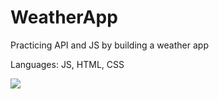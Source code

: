 # WeatherApp
Practicing API and JS by building a weather app

Languages: JS, HTML, CSS

![](https://github.com/lisabroadhead/weatherApp/blob/main/Screen%20Shot%202022-02-03%20at%202.15.18%20PM.png)


